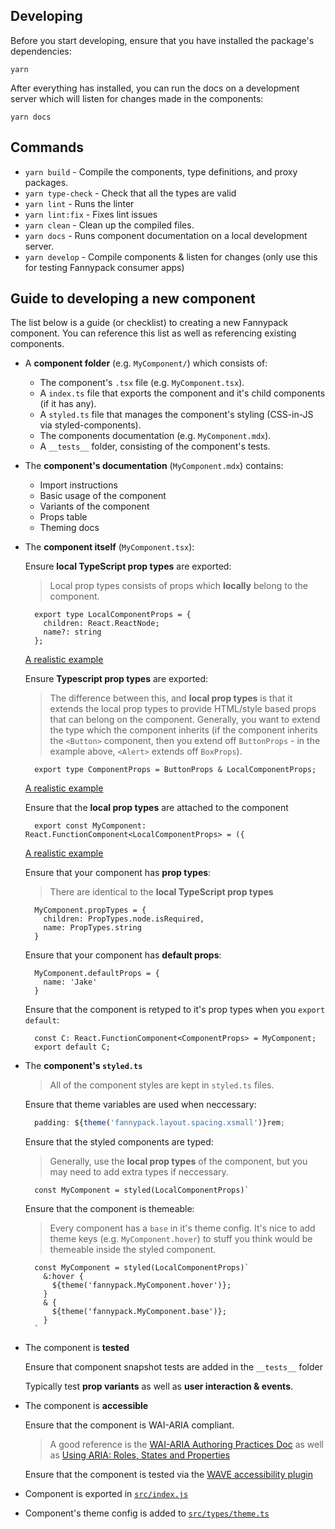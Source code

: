 ## Developing

Before you start developing, ensure that you have installed the package's dependencies:

```
yarn
```

After everything has installed, you can run the docs on a development server which will listen for changes made in the components:

```
yarn docs
```

## Commands

- `yarn build` - Compile the components, type definitions, and proxy packages.
- `yarn type-check` - Check that all the types are valid
- `yarn lint` - Runs the linter
- `yarn lint:fix` - Fixes lint issues
- `yarn clean` - Clean up the compiled files.
- `yarn docs` - Runs component documentation on a local development server.
- `yarn develop` - Compile components & listen for changes (only use this for testing Fannypack consumer apps)

## Guide to developing a new component

The list below is a guide (or checklist) to creating a new Fannypack component. You can reference this list as well as referencing existing components.

- A **component folder** (e.g. `MyComponent/`) which consists of:
  - The component's `.tsx` file (e.g. `MyComponent.tsx`).
  - A `index.ts` file that exports the component and it's child components (if it has any).
  - A `styled.ts` file that manages the component's styling (CSS-in-JS via styled-components).
  - The components documentation (e.g. `MyComponent.mdx`).
  - A `__tests__` folder, consisting of the component's tests.

- The **component's documentation** (`MyComponent.mdx`) contains:
  - Import instructions
  - Basic usage of the component
  - Variants of the component
  - Props table
  - Theming docs
  
- The **component itself** (`MyComponent.tsx`):

  Ensure **local TypeScript prop types** are exported:
  
  > Local prop types consists of props which **locally** belong to the component.
  
  ```tsx
    export type LocalComponentProps = {
      children: React.ReactNode;
      name?: string
    };
    ```
    
  [A realistic example](https://github.com/fannypackui/fannypack/blob/master/src/Alert/Alert.tsx#L28)
    
  Ensure **Typescript prop types** are exported:
  
  > The difference between this, and **local prop types** is that it extends the local prop types to provide HTML/style based props that can belong on the component. Generally, you want to extend the type which the component inherits (if the component inherits the `<Button>` component, then you extend off `ButtonProps` - in the example above, `<Alert>` extends off `BoxProps`).
  
  ```tsx
    export type ComponentProps = ButtonProps & LocalComponentProps;
  ```
  
  [A realistic example](https://github.com/fannypackui/fannypack/blob/master/src/Alert/Alert.tsx#L39)
  
  Ensure that the **local prop types** are attached to the component
  
  ```tsx
    export const MyComponent: React.FunctionComponent<LocalComponentProps> = ({
  ```
  
  [A realistic example](https://github.com/fannypackui/fannypack/blob/master/src/Alert/Alert.tsx#L53)
  
  Ensure that your component has **prop types**:
  
  > There are identical to the **local TypeScript prop types**
  
  ```tsx
    MyComponent.propTypes = {
      children: PropTypes.node.isRequired,
      name: PropTypes.string
    }
  ```

  Ensure that your component has **default props**:
  
  ```tsx
    MyComponent.defaultProps = {
      name: 'Jake'
    }
  ```
  
  Ensure that the component is retyped to it's prop types when you `export default`:
  
  ```
    const C: React.FunctionComponent<ComponentProps> = MyComponent;
    export default C;
  ```

- The **component's `styled.ts`**

  > All of the component styles are kept in `styled.ts` files.
  
  Ensure that theme variables are used when neccessary:
  
  ```jsx
    padding: ${theme('fannypack.layout.spacing.xsmall')}rem;
  ```

  Ensure that the styled components are typed:
  
  > Generally, use the **local prop types** of the component, but you may need to add extra types if neccessary.
  
  ```tsx
    const MyComponent = styled(LocalComponentProps)`
  ```
  
  Ensure that the component is themeable:
  
  > Every component has a `base` in it's theme config. It's nice to add theme keys (e.g. `MyComponent.hover`) to stuff you think would be themeable inside the styled component.
  
  ```tsx
    const MyComponent = styled(LocalComponentProps)`
      &:hover {
        ${theme('fannypack.MyComponent.hover')};
      }
      & {
        ${theme('fannypack.MyComponent.base')};
      }
    `
  ```
  
- The component is **tested**
  
  Ensure that component snapshot tests are added in the `__tests__` folder
  
  Typically test **prop variants** as well as **user interaction & events**.
  
- The component is **accessible**

  Ensure that the component is WAI-ARIA compliant.
  
  > A good reference is the [WAI-ARIA Authoring Practices Doc](https://www.w3.org/TR/wai-aria-practices-1.1) as well as [Using ARIA: Roles, States and Properties](https://developer.mozilla.org/en-US/docs/Web/Accessibility/ARIA/ARIA_Techniques)
  
  Ensure that the component is tested via the [WAVE accessibility plugin](https://wave.webaim.org/extension/)

- Component is exported in [`src/index.js`](https://github.com/fannypackui/fannypack/blob/master/src/index.ts)

- Component's theme config is added to [`src/types/theme.ts`](https://github.com/fannypackui/fannypack/blob/master/src/types/theme.ts)
  

